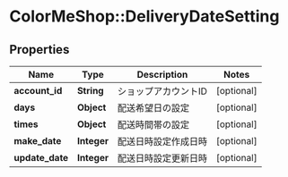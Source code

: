 # ColorMeShop::DeliveryDateSetting

## Properties
Name | Type | Description | Notes
------------ | ------------- | ------------- | -------------
**account_id** | **String** | ショップアカウントID | [optional] 
**days** | **Object** | 配送希望日の設定 | [optional] 
**times** | **Object** | 配送時間帯の設定 | [optional] 
**make_date** | **Integer** | 配送日時設定作成日時 | [optional] 
**update_date** | **Integer** | 配送日時設定更新日時 | [optional] 


